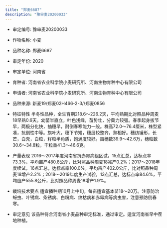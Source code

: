 ```yaml
---
title: "郑麦6687"
description: "豫审麦20200033"
---
```

* 审定编号:  豫审麦20200033

*  作物名称:  小麦

*  品种名称:  郑麦6687

*  审定年份:  2020

*  审定单位:  河南省

* 育种者:  河南省农业科学院小麦研究所、河南生物育种中心有限公司

*  申请者:  河南省农业科学院小麦研究所、河南生物育种中心有限公司

*  品种来源:  新麦19/郑麦02H466-2-3//郑麦0856

*  特征特性
半冬性品种，全生育期218.6～226.2天，平均熟期比对照品种周麦18早熟0.6天。幼苗半直立，叶色浅绿，苗势壮，分蘖力较强。春季起身拔节早，两极分化快，抽穗早，耐倒春寒能力一般。株高72.0～76.4厘米，株型紧凑，抗倒性中等。旗叶大，穗下节短，穗层较整齐，熟相好。穗纺锤形，长芒，白壳，白粒，籽粒半角质，饱满度较好。亩穗数39.9～42.6万，穗粒数30.6～34.8粒，千粒重41.3～46.6克。

*  产量表现
2016～2017年度河南省抗赤霉病组区试，15点汇总，达标点率73.3%，平均亩产480.8公斤，比对照品种周麦18减产0.2%；2017～2018年度续试，16点汇总，达标点率100.0%，平均亩产402.0公斤，比对照品种周麦18增产2.2%；2018～2019年度生产试验，13点汇总，达标点率84.6%，平均亩产555.8公斤，比对照品种周麦18增产1.9%。

*  栽培技术要点
适宜播种期10月上中旬，每亩适宜基本苗18～20万。注意防治蚜虫、叶锈病、条锈病、白粉病、纹枯病和赤霉病等病虫害，注意预防倒春寒。

*  审定意见
该品种符合河南省小麦品种审定标准，通过审定。适宜河南省早中茬地种植。
